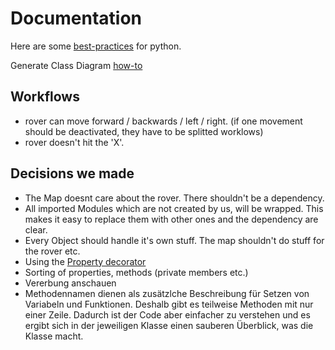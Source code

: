 # Documentation

Here are some [best-practices] for python.

[best-practices]: https://data-flair.training/blogs/python-best-practices

Generate Class Diagram [how-to]

## Workflows

* rover can move forward / backwards / left / right. (if one movement should be deactivated, they have to be splitted worklows)
* rover doesn't hit the 'X'.

## Decisions we made

* The Map doesnt care about the rover. There shouldn't be a dependency.
* All imported Modules which are not created by us, will be wrapped. This makes it easy to replace them with other ones and the dependency are clear.
* Every Object should handle it's own stuff. The map shouldn't do stuff for the rover etc.
* Using the [Property decorator]
* Sorting of properties, methods (private members etc.)
* Vererbung anschauen
* Methodennamen dienen als zusätzlche Beschreibung für Setzen von Variabeln und Funktionen. Deshalb gibt es teilweise Methoden mit nur einer Zeile. Dadurch
ist der Code aber einfacher zu verstehen und es ergibt sich in der jeweiligen Klasse einen sauberen Überblick, was die Klasse macht.

[Property decorator]: [https://www.programiz.com/python-programming/property]
[how-to]: https://quisl.de/b/wie-du-uml-klassendiagramme-aus-python-code-erstellst-in-3-schritten-pyreverse-tutorial/
